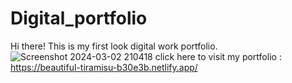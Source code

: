 
# Digital_portfolio
Hi there! This is my first look digital work portfolio.
![Screenshot 2024-03-02 210418](https://github.com/harshitasoni-09/Digital_portfolio/assets/127110597/e4ac4557-786f-48b2-b29f-ac280f665714)
click here to visit my portfolio : https://beautiful-tiramisu-b30e3b.netlify.app/
